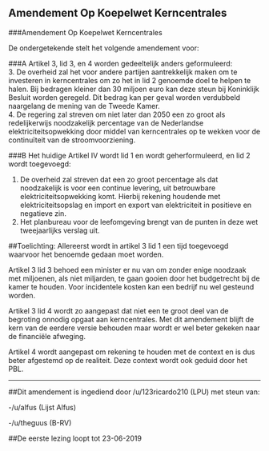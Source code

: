 ## Amendement Op Koepelwet Kerncentrales 
 
###Amendement Op Koepelwet Kerncentrales

De ondergetekende stelt het volgende amendement voor:

###A
Artikel 3, lid 3, en 4 worden gedeeltelijk anders geformuleerd:   
3. De overheid zal het voor andere partijen aantrekkelijk maken om te investeren in kerncentrales om zo het in lid 2 genoemde doel te helpen te halen. Bij bedragen kleiner dan 30 miljoen euro kan deze steun bij Koninklijk Besluit worden geregeld. Dit bedrag kan per geval worden verdubbeld naargelang de mening van de Tweede Kamer.  
4. De regering zal streven om niet later dan 2050 een zo groot als redelijkerwijs noodzakelijk percentage van de Nederlandse elektriciteitsopwekking door middel van kerncentrales op te wekken voor de continuïteit van de stroomvoorziening.  

###B
Het huidige Artikel IV wordt lid 1 en wordt geherformuleerd, en lid 2 wordt toegevoegd:  
1. De overheid zal streven dat een zo groot percentage als dat noodzakelijk is voor een continue levering, uit betrouwbare elektriciteitsopwekking komt. Hierbij rekening houdende met elektriciteitsopslag en import en export van elektriciteit in positieve en negatieve zin.  
2. Het planbureau voor de leefomgeving brengt van de punten in deze wet tweejaarlijks verslag uit.

##Toelichting:
Allereerst wordt in artikel 3 lid 1 een tijd toegevoegd waarvoor het benoemde gedaan moet worden.

Artikel 3 lid 3 behoed een minister er nu van om zonder enige noodzaak met miljoenen, als niet miljarden, te gaan gooien door het budgetrecht bij de kamer te houden. Voor incidentele kosten kan een bedrijf nu wel gesteund worden.

Artikel 3 lid 4 wordt zo aangepast dat niet een te groot deel van de begroting onnodig opgaat aan kerncentrales. Met dit amendement blijft de kern van de eerdere versie behouden maar wordt er wel beter gekeken naar de financiële afweging.

Artikel 4 wordt aangepast om rekening te houden met de context en is dus beter afgestemd op de realiteit. Deze context wordt ook geduid door het PBL.

---

##Dit amendement is ingediend door /u/123ricardo210 (LPU) met steun van:

-/u/alfus (Lijst Alfus)

-/u/theguus (B-RV)

##De eerste lezing loopt tot 23-06-2019